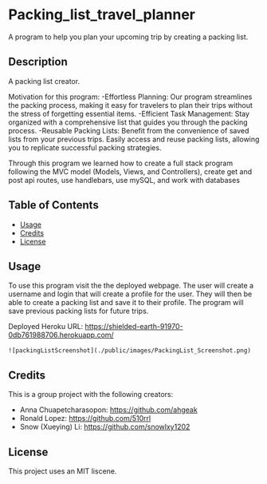 # Packing_list_travel_planner
A program to help you plan your upcoming trip by creating a packing list.

## Description

A packing list creator. 

Motivation for this program:
-Effortless Planning: Our program streamlines the packing process, making it easy for travelers to plan their trips without the stress of forgetting essential items.
-Efficient Task Management: Stay organized with a comprehensive list that guides you through the packing process. 
-Reusable Packing Lists: Benefit from the convenience of saved lists from your previous trips. Easily access and reuse packing lists, allowing you to replicate successful packing strategies.

Through this program we learned how to create a full stack program following the MVC model (Models, Views, and Controllers), create get and post api routes, use handlebars, use mySQL, and work with databases

## Table of Contents

- [Usage](#usage)
- [Credits](#credits)
- [License](#license)

## Usage

To use this program visit the the deployed webpage. The user will create a username and login that will create a profile for the user. They will then be able to create a packing list and save it to their profile. The program will save previous packing lists for future trips.

Deployed Heroku URL: https://shielded-earth-91970-0db761988706.herokuapp.com/


    ![packingListScreenshot](./public/images/PackingList_Screenshot.png)

## Credits

This is a group project with the following creators:
- Anna Chuapetcharasopon: https://github.com/ahgeak 
- Ronald Lopez: https://github.com/510rrl
- Snow (Xueying) Li: https://github.com/snowlxy1202


## License

This project uses an MIT liscene.
